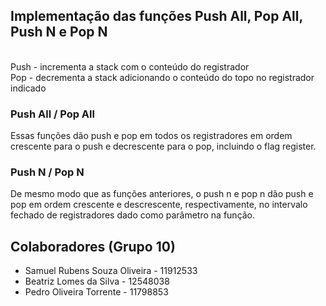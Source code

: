 <h2>Implementação das funções Push All, Pop All, Push N e Pop N</h2><br>
Push - incrementa a stack com o conteúdo do registrador<br>
Pop - decrementa a stack adicionando o conteúdo do topo no registrador indicado<br>

<h3>Push All / Pop All</h3>
Essas funções dão push e pop em todos os registradores em ordem crescente para o push e decrescente para o pop, incluindo o flag register.

<h3>Push N / Pop N</h3>
De mesmo modo que as funções anteriores, o push n e pop n dão push e pop em ordem crescente e descrescente, respectivamente, no intervalo fechado de registradores dado como parâmetro na função.<br>

<h2>Colaboradores (Grupo 10)</h2>
<ul>
  <li>Samuel Rubens Souza Oliveira - 11912533</li>
  <li>Beatriz Lomes da Silva - 12548038</li>
  <li>Pedro Oliveira Torrente - 11798853</li>
</ul>
